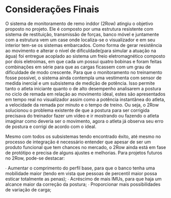 # Considerações Finais 


O sistema de monitoramento de remo inddor (2Row) atingiu o objetivo proposto no projeto. Ele é composto por uma estrutura resistente com sistema de restituição, transmissão de forças, banco móvel e juntamente com a estrutura vem um case onde localiza-se o visualizador e em seu interior tem-se os sistemas embarcados. Como forma de gerar resistência ao movimento e alterar o nível de dificuldade(para simular a atuação na água) foi entregue acoplado ao sistema um freio eletromagnético composto por dois eletroímas, em que cada um possui quatro bobinas e foram feitas combinações em série para que as cargas ficassem com um grau de dificuldade de modo crescente. Para que o monitoramento no treinamento fosse possível, o sistema ainda contempla uma vestimenta  com sensor de medida inercial e um subsistema de medição de potência. Isso permite tanto o atleta iniciante quanto o de alto desempenho analisarem a postura no ciclo de remada em relação ao movimento ideal, estes são apresentados em tempo real no visualizador assim como a potência instantânea do atleta, a velocidade da remada por minuto e o tempo de treino. Ou seja, o 2Row solucionou o problema existente de que a postura para ser corrigida precisava do treinador fazer um vídeo e ir mostrando ou fazendo o atleta imaginar como deveria ser o movimento, agora o atleta já observa seu erro de postura e corrigi de acordo com o ideal.

Mesmo com todos os subsistemas tendo encontrado êxito, até mesmo no processo de integração é necessário entender que apesar de ser um produto funcional que tem chances no mercado, o 2Row ainda está em fase de protótipo e precisa de alguns ajustes e melhorias.
Para projetos futuros no 2Row, pode-se destacar:

∙ Aumentar o comprimento do perfil base, para que o banco tenha uma mobilidade maior (tendo em vista que pessoas de percentil maior possa esticar totalmente as penas);
∙ Acréscimo de mais IMUs, para que haja um alcance maior da correção da postura;
∙ Proporcionar mais possibilidades de variação de carga;
